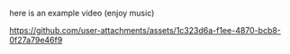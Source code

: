 here is an example video (enjoy music)


https://github.com/user-attachments/assets/1c323d6a-f1ee-4870-bcb8-0f27a79e46f9

